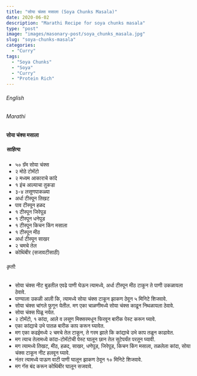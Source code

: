 ```yaml
---
title: "सोया चंक्स मसाला (Soya Chunks Masala)"
date: 2020-06-02
description: "Marathi Recipe for soya chunks masala"
type: "post"
image: "images/masonary-post/soya_chunks_masala.jpg"
slug: "soya-chunks-masala"
categories: 
  - "Curry"
tags:
  - "Soya Chunks"
  - "Soya"
  - "Curry"
  - "Protein Rich"
---
```


###### English






###### Marathi


#### सोया चंक्स मसाला 

##### साहित्य: 

 
- ५० ग्रॅम सोया चंक्स 
- २ मोठे टोमॅटो 
- २ मध्यम आकाराचे कांदे
- १ इंच आल्याचा तुकडा 
- ३-४ लसूणपाकळ्या 
- अर्धा टीस्पून तिखट 
- पाव टीस्पून हळद
- १ टीस्पून जिरेपूड 
- १ टीस्पून धनेपूड 
- १ टीस्पून किचन किंग मसाला 
- १ टीस्पून मीठ 
- अर्धा टीस्पून साखर 
- २ चमचे तेल 
- कोथिंबीर (सजावटीसाठी)




###### कृती:


- सोया चंक्स नीट बुडतील एवढे पाणी घेऊन त्यामध्ये, अर्धा टीस्पून मीठ टाकून ते पाणी उकळायला ठेवावे. 
- पाण्याला उकळी आली कि, त्यामध्ये सोया चंक्स टाकून झाकण ठेवून ५ मिनिटे शिजवावे. 
- सोया चंक्स चांगले फुगून येतील. मग एका चाळणीमध्ये सोया चंक्स काढून निथळायला ठेवावे. 
- सोया चंक्स पिळू नयेत. 
- २ टोमॅटो, १ कांदा, आले व लसूण मिक्सरमधून फिरवून बारीक पेस्ट करून घ्यावे. 
- एका कांद्याचे उभे पातळ बारीक काप करून घ्यावेत. 
- मग एका कढईमध्ये २ चमचे तेल टाकून, ते गरम झाले कि कांद्याचे उभे काप तळून काढावेत. 
- मग त्याच तेलामध्ये कांदा-टोमॅटोची पेस्ट घालून छान तेल सुटेपर्यंत परतून घ्यावी. 
- मग त्यामध्ये तिखट, मीठ, हळद, साखर, धणेपूड,  जिरेपूड, किचन किंग मसाला, तळलेला कांदा, सोया चंक्स टाकून नीट हलवून घ्यावे. 
- नंतर त्यामध्ये पाऊण वाटी पाणी घालून झाकण ठेवून १० मिनिटे शिजवावे. 
- मग गॅस बंद करून कोथिंबीर घालून सजवावे. 


